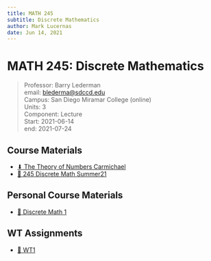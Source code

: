 ```yaml
---
title: MATH 245
subtitle: Discrete Mathematics
author: Mark Lucernas
date: Jun 14, 2021
---
```



# MATH 245: Discrete Mathematics
> Professor: Barry Lederman<br>
> email: blederma@sdccd.edu<br>
> Campus: San Diego Miramar College (online)<br>
> Units: 3<br>
> Component: Lecture<br>
> Start: 2021-06-14<br>
> end: 2021-07-24<br>

## Course Materials

- [⬇ The Theory of Numbers Carmichael](file:../../../files/summer-2021/MATH-245/the_theory_of_numbers_carmichael.pdf)
- [💽 245 Discrete Math Summer21](https://www.youtube.com/playlist?list=PLlAdWXOWvotphezE9T5Njqd3li6MPrS5h)

## Personal Course Materials

- [💽 Discrete Math 1](https://www.youtube.com/playlist?list=PLDDGPdw7e6Ag1EIznZ-m-qXu4XX3A0cIz)

## WT Assignments

- [📄 WT1](https://github.com/marklcrns/sieve-of-eratosthenes)

